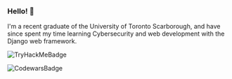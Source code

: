 ### Hello! 👋

<!--
**astrolabesun/astrolabesun** is a ✨ _special_ ✨ repository because its `README.md` (this file) appears on your GitHub profile.

Here are some ideas to get you started:

- 🔭 I’m currently working on ...
- 🌱 I’m currently learning ...
- 👯 I’m looking to collaborate on ...
- 🤔 I’m looking for help with ...
- 💬 Ask me about ...
- 📫 How to reach me: ...
- 😄 Pronouns: ...
- ⚡ Fun fact: ...
-->

I'm a recent graduate of the University of Toronto Scarborough, and have since spent my time learning Cybersecurity and web development with the Django web framework.

![TryHackMeBadge](https://tryhackme-badges.s3.amazonaws.com/satjia.png)

![CodewarsBadge](https://www.codewars.com/users/Saskiase/badges/small)

